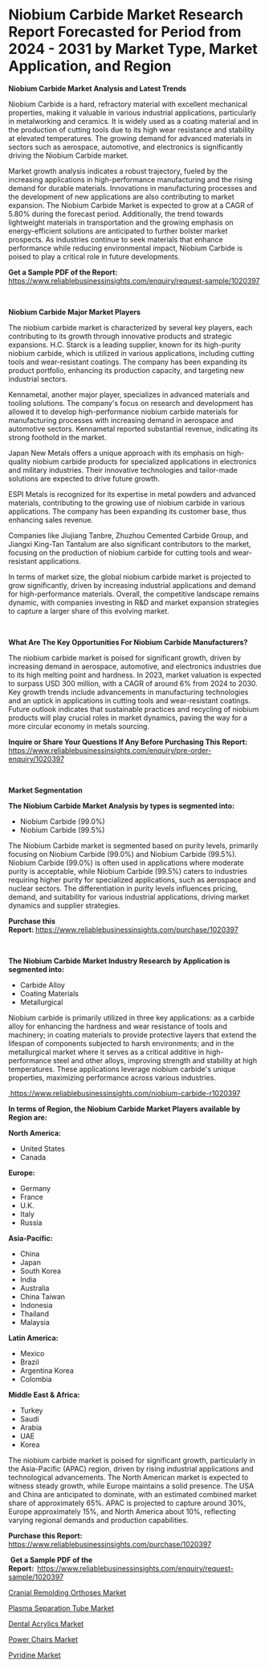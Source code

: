 <p><h1>Niobium Carbide Market Research Report Forecasted for Period from 2024 -  2031 by Market Type, Market Application, and Region</h1></p><p><strong>Niobium Carbide Market Analysis and Latest Trends</strong></p>
<p><p>Niobium Carbide is a hard, refractory material with excellent mechanical properties, making it valuable in various industrial applications, particularly in metalworking and ceramics. It is widely used as a coating material and in the production of cutting tools due to its high wear resistance and stability at elevated temperatures. The growing demand for advanced materials in sectors such as aerospace, automotive, and electronics is significantly driving the Niobium Carbide market.</p><p>Market growth analysis indicates a robust trajectory, fueled by the increasing applications in high-performance manufacturing and the rising demand for durable materials. Innovations in manufacturing processes and the development of new applications are also contributing to market expansion. The Niobium Carbide Market is expected to grow at a CAGR of 5.80% during the forecast period. Additionally, the trend towards lightweight materials in transportation and the growing emphasis on energy-efficient solutions are anticipated to further bolster market prospects. As industries continue to seek materials that enhance performance while reducing environmental impact, Niobium Carbide is poised to play a critical role in future developments.</p></p>
<p><strong>Get a Sample PDF of the Report:&nbsp;</strong> <a href="https://www.reliablebusinessinsights.com/enquiry/request-sample/1020397?utm_campaign=1109&utm_medium=2&utm_source=Github&utm_content=ia&utm_term=05112024&utm_id=niobium-carbide">https://www.reliablebusinessinsights.com/enquiry/request-sample/1020397</a></p>
<p>&nbsp;</p>
<p><strong>Niobium Carbide Major Market Players</strong></p>
<p><p>The niobium carbide market is characterized by several key players, each contributing to its growth through innovative products and strategic expansions. H.C. Starck is a leading supplier, known for its high-purity niobium carbide, which is utilized in various applications, including cutting tools and wear-resistant coatings. The company has been expanding its product portfolio, enhancing its production capacity, and targeting new industrial sectors.</p><p>Kennametal, another major player, specializes in advanced materials and tooling solutions. The company's focus on research and development has allowed it to develop high-performance niobium carbide materials for manufacturing processes with increasing demand in aerospace and automotive sectors. Kennametal reported substantial revenue, indicating its strong foothold in the market.</p><p>Japan New Metals offers a unique approach with its emphasis on high-quality niobium carbide products for specialized applications in electronics and military industries. Their innovative technologies and tailor-made solutions are expected to drive future growth.</p><p>ESPI Metals is recognized for its expertise in metal powders and advanced materials, contributing to the growing use of niobium carbide in various applications. The company has been expanding its customer base, thus enhancing sales revenue. </p><p>Companies like Jiujiang Tanbre, Zhuzhou Cemented Carbide Group, and Jiangxi King-Tan Tantalum are also significant contributors to the market, focusing on the production of niobium carbide for cutting tools and wear-resistant applications.</p><p>In terms of market size, the global niobium carbide market is projected to grow significantly, driven by increasing industrial applications and demand for high-performance materials. Overall, the competitive landscape remains dynamic, with companies investing in R&D and market expansion strategies to capture a larger share of this evolving market.</p></p>
<p>&nbsp;</p>
<p><strong>What Are The Key Opportunities For Niobium Carbide Manufacturers?</strong></p>
<p><p>The niobium carbide market is poised for significant growth, driven by increasing demand in aerospace, automotive, and electronics industries due to its high melting point and hardness. In 2023, market valuation is expected to surpass USD 300 million, with a CAGR of around 6% from 2024 to 2030. Key growth trends include advancements in manufacturing technologies and an uptick in applications in cutting tools and wear-resistant coatings. Future outlook indicates that sustainable practices and recycling of niobium products will play crucial roles in market dynamics, paving the way for a more circular economy in metals sourcing.</p></p>
<p><strong>Inquire or Share Your Questions If Any Before Purchasing This Report:</strong> <a href="https://www.reliablebusinessinsights.com/enquiry/pre-order-enquiry/1020397?utm_campaign=1109&utm_medium=2&utm_source=Github&utm_content=ia&utm_term=05112024&utm_id=niobium-carbide">https://www.reliablebusinessinsights.com/enquiry/pre-order-enquiry/1020397</a></p>
<p>&nbsp;</p>
<p><strong>Market Segmentation</strong></p>
<p><strong>The Niobium Carbide Market Analysis by types is segmented into:</strong></p>
<p><ul><li>Niobium Carbide (99.0%)</li><li>Niobium Carbide (99.5%)</li></ul></p>
<p><p>The Niobium Carbide market is segmented based on purity levels, primarily focusing on Niobium Carbide (99.0%) and Niobium Carbide (99.5%). Niobium Carbide (99.0%) is often used in applications where moderate purity is acceptable, while Niobium Carbide (99.5%) caters to industries requiring higher purity for specialized applications, such as aerospace and nuclear sectors. The differentiation in purity levels influences pricing, demand, and suitability for various industrial applications, driving market dynamics and supplier strategies.</p></p>
<p><strong>Purchase this Report:&nbsp;</strong><a href="https://www.reliablebusinessinsights.com/purchase/1020397?utm_campaign=1109&utm_medium=2&utm_source=Github&utm_content=ia&utm_term=05112024&utm_id=niobium-carbide">https://www.reliablebusinessinsights.com/purchase/1020397</a></p>
<p>&nbsp;</p>
<p><strong>The Niobium Carbide Market Industry Research by Application is segmented into:</strong></p>
<p><ul><li>Carbide Alloy</li><li>Coating Materials</li><li>Metallurgical</li></ul></p>
<p><p>Niobium carbide is primarily utilized in three key applications: as a carbide alloy for enhancing the hardness and wear resistance of tools and machinery; in coating materials to provide protective layers that extend the lifespan of components subjected to harsh environments; and in the metallurgical market where it serves as a critical additive in high-performance steel and other alloys, improving strength and stability at high temperatures. These applications leverage niobium carbide's unique properties, maximizing performance across various industries.</p></p>
<p><a href="https://www.reliablebusinessinsights.com/niobium-carbide-r1020397?utm_campaign=1109&utm_medium=2&utm_source=Github&utm_content=ia&utm_term=05112024&utm_id=niobium-carbide">&nbsp;https://www.reliablebusinessinsights.com/niobium-carbide-r1020397</a></p>
<p><strong>In terms of Region, the Niobium Carbide Market Players available by Region are:</strong></p>
<p>
    <p> <strong> North America: </strong>
        <ul>
            <li>United States</li>
            <li>Canada</li>
        </ul>
        </p> 
    <p> <strong> Europe: </strong>
        <ul>
            <li>Germany</li>
            <li>France</li>
            <li>U.K.</li>
            <li>Italy</li>
            <li>Russia</li>
        </ul>
        </p> 
    <p> <strong> Asia-Pacific: </strong>
        <ul>
            <li>China</li>
            <li>Japan</li>
            <li>South Korea</li>
            <li>India</li>
            <li>Australia</li>
            <li>China Taiwan</li>
            <li>Indonesia</li>
            <li>Thailand</li>
            <li>Malaysia</li>
        </ul>
        </p> 
    <p> <strong> Latin America: </strong>
        <ul>
            <li>Mexico</li>
            <li>Brazil</li>
            <li>Argentina Korea</li>
            <li>Colombia</li>
        </ul>
        </p> 
    <p> <strong> Middle East & Africa: </strong>
        <ul>
            <li>Turkey</li>
            <li>Saudi</li>
            <li>Arabia</li>
            <li>UAE</li>
            <li>Korea</li>
        </ul>
    </p>
    </p>
<p><p>The niobium carbide market is poised for significant growth, particularly in the Asia-Pacific (APAC) region, driven by rising industrial applications and technological advancements. The North American market is expected to witness steady growth, while Europe maintains a solid presence. The USA and China are anticipated to dominate, with an estimated combined market share of approximately 65%. APAC is projected to capture around 30%, Europe approximately 15%, and North America about 10%, reflecting varying regional demands and production capabilities.</p></p>
<p><strong>Purchase this Report: </strong><a href="https://www.reliablebusinessinsights.com/purchase/1020397?utm_campaign=1109&utm_medium=2&utm_source=Github&utm_content=ia&utm_term=05112024&utm_id=niobium-carbide">https://www.reliablebusinessinsights.com/purchase/1020397</a></p>
<p>&nbsp;<strong>Get a Sample PDF of the Report:&nbsp;&nbsp;</strong><a href="https://www.reliablebusinessinsights.com/enquiry/request-sample/1020397?utm_campaign=1109&utm_medium=2&utm_source=Github&utm_content=ia&utm_term=05112024&utm_id=niobium-carbide">https://www.reliablebusinessinsights.com/enquiry/request-sample/1020397</a></p>
<p><strong></strong></p>
<p><p><a href="https://issuu.com/reportprime-2/docs/cranial-remolding-orthoses-market-s_1fc5fb59cb4246?utm_campaign=1109&utm_medium=2&utm_source=Github&utm_content=ia&utm_term=05112024&utm_id=niobium-carbide">Cranial Remolding Orthoses Market</a></p><p><a href="https://issuu.com/reportprime-2/docs/plasma-separation-tube-market-size-_ede8580364bab2?utm_campaign=1109&utm_medium=2&utm_source=Github&utm_content=ia&utm_term=05112024&utm_id=niobium-carbide">Plasma Separation Tube Market</a></p><p><a href="https://github.com/seraphinaqist/Market-Research-Report-List-1/blob/main/dental-acrylics-market.md?utm_campaign=1109&utm_medium=2&utm_source=Github&utm_content=ia&utm_term=05112024&utm_id=niobium-carbide">Dental Acrylics Market</a></p><p><a href="https://issuu.com/reportprime-2/docs/power-chairs-market-size-2030.pptx_ae20c66082103f?utm_campaign=1109&utm_medium=2&utm_source=Github&utm_content=ia&utm_term=05112024&utm_id=niobium-carbide">Power Chairs Market</a></p><p><a href="https://github.com/stumpefzclearez/Market-Research-Report-List-1/blob/main/pyridine-market.md?utm_campaign=1109&utm_medium=2&utm_source=Github&utm_content=ia&utm_term=05112024&utm_id=niobium-carbide">Pyridine Market</a></p></p>